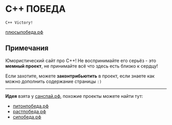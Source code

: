 # C++ ПОБЕДА

``
C++ Victory!
``

[плюсыпобеда.рф](https://xn--80abjd2asfbr4h5a.xn--p1ai/)

## Примечания

Юмористический сайт про C++! Не воспринимайте его серьёз - это **мемный проект**, не принимайте всё что здесь есть близко к сердцу!

Если захотите, можете **законтрибьютить** в проект, если знаете как можно дополнить содержание страницы `:)`

---

**Идея** взята у [санспай.рф](https://akarpov.ru/about), похожие проекты можете найти тут:

* [питонпобеда.рф](https://xn--80abjdn4agbfd4a.xn--p1ai/)
* [растпобеда.рф](https://xn--80aacme6cggkk.xn--p1ai/)
* [сипобеда.рф](https://xn--80abjdn0bgo.xn--p1ai/)
